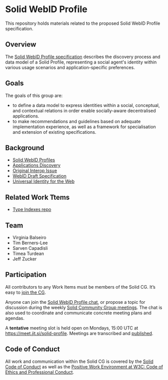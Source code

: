 # Solid WebID Profile

This repository holds materials related to the proposed Solid WebID Profile specification.

## Overview

 The [Solid WebID Profile specification](https://solid.github.io/webid-profile/) describes the discovery process and data model of a Solid Profile, representing a social agent's identity within various usage scenarios and application-specific preferences.

## Goals

The goals of this group are:

* to define a data model to express identities within a social, conceptual, and contextual relations in order enable socially-aware decentralised applications.
* to make recommendations and guidelines based on adequate implementation experience, as well as a framework for specialisation and extension of existing specifications.

## Background

* [Solid WebID Profiles](https://github.com/solid/solid-spec/blob/master/solid-webid-profiles.md)
* [Applications Discovery](https://github.com/solid/solid/blob/main/proposals/data-discovery.md)
* [Original Interop Issue](https://github.com/solid/data-interoperability-panel/issues/209)
* [WebID Draft Specification](https://www.w3.org/2005/Incubator/webid/spec/identity/)
* [Universal Identity for the Web](https://csarven.ca/linked-research-decentralised-web#universal-identity-for-the-web)

## Related Work Ttems

* [Type Indexes repo](https://github.com/solid/type-indexes)

## Team

* Virginia Balseiro
* Tim Berners-Lee
* Sarven Capadisli
* Timea Turdean
* Jeff Zucker

## Participation

All contributors to any Work Items must be members of the Solid CG. It’s easy to [join the CG](https://www.w3.org/community/solid/join).

Anyone can join the [Solid WebID Profile chat](https://matrix.to/#/#solid_webid-profile:gitter.im), or propose a topic for discussion during the weekly [Solid Community Group meetings](https://github.com/solid/specification/#participation). The chat is also used to coordinate and communicate concrete meeting plans and agendas.

A **tentative** meeting slot is held open on Mondays, 15:00 UTC at https://meet.jit.si/solid-profile. Meetings are transcribed and [published](https://github.com/solid/webid-profile/tree/main/meetings/).

## Code of Conduct

All work and communication within the Solid CG is covered by the [Solid Code of Conduct](https://github.com/solid/process/blob/main/code-of-conduct.md) as well as the [Positive Work Environment at W3C: Code of Ethics and Professional Conduct](https://www.w3.org/Consortium/cepc/).

